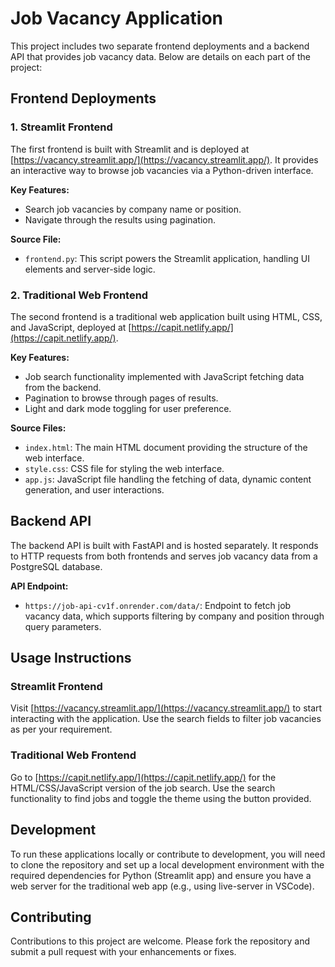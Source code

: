 # Job Vacancy Application

This project includes two separate frontend deployments and a backend API that provides job vacancy data. Below are details on each part of the project:

## Frontend Deployments

### 1. Streamlit Frontend

The first frontend is built with Streamlit and is deployed at [https://vacancy.streamlit.app/](https://vacancy.streamlit.app/). It provides an interactive way to browse job vacancies via a Python-driven interface.

**Key Features:**
- Search job vacancies by company name or position.
- Navigate through the results using pagination.

**Source File:**
- `frontend.py`: This script powers the Streamlit application, handling UI elements and server-side logic.

### 2. Traditional Web Frontend

The second frontend is a traditional web application built using HTML, CSS, and JavaScript, deployed at [https://capit.netlify.app/](https://capit.netlify.app/).

**Key Features:**
- Job search functionality implemented with JavaScript fetching data from the backend.
- Pagination to browse through pages of results.
- Light and dark mode toggling for user preference.

**Source Files:**
- `index.html`: The main HTML document providing the structure of the web interface.
- `style.css`: CSS file for styling the web interface.
- `app.js`: JavaScript file handling the fetching of data, dynamic content generation, and user interactions.

## Backend API

The backend API is built with FastAPI and is hosted separately. It responds to HTTP requests from both frontends and serves job vacancy data from a PostgreSQL database.

**API Endpoint:**
- `https://job-api-cv1f.onrender.com/data/`: Endpoint to fetch job vacancy data, which supports filtering by company and position through query parameters.

## Usage Instructions

### Streamlit Frontend
Visit [https://vacancy.streamlit.app/](https://vacancy.streamlit.app/) to start interacting with the application. Use the search fields to filter job vacancies as per your requirement.

### Traditional Web Frontend
Go to [https://capit.netlify.app/](https://capit.netlify.app/) for the HTML/CSS/JavaScript version of the job search. Use the search functionality to find jobs and toggle the theme using the button provided.

## Development

To run these applications locally or contribute to development, you will need to clone the repository and set up a local development environment with the required dependencies for Python (Streamlit app) and ensure you have a web server for the traditional web app (e.g., using live-server in VSCode).

## Contributing

Contributions to this project are welcome. Please fork the repository and submit a pull request with your enhancements or fixes.
